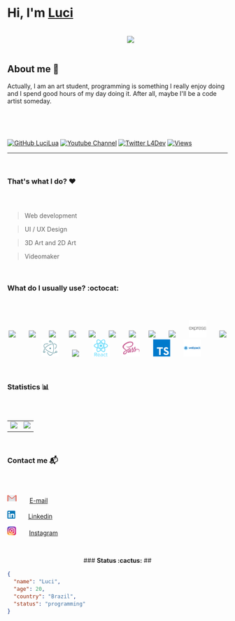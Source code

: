 # **Hi, I'm <a href="https://www.linkedin.com/in/l%C3%BAcia-guelber-837a50185/">Luci</a>**
</br>
<img align='right' src="https://i.pinimg.com/originals/75/8f/1c/758f1cd8cede9c3e4711306fc030f4ce.gif" width="230">

<br/>
<br/>

## **About me** 👋
<p align="left">
Actually, I am an art student, programming is something I really enjoy doing and I spend good hours of my day doing it. After all, maybe I'll be a code artist someday.

</p>
<br/>
<br/>
<br/>

[![GitHub LuciLua](https://img.shields.io/github/followers/LuciLua?label=follow&style=social)](https://github.com/LuciLua) [![Youtube Channel](https://img.shields.io/youtube/channel/subscribers/UCIbJuoAAdTP9rClO7mK-aVg?color=00cc00)](https://www.youtube.com/channel/UCIbJuoAAdTP9rClO7mK-aVg) [![Twitter L4Dev](https://img.shields.io/twitter/follow/L4dev)](https://twitter.com/L4dev) [![Views](https://komarev.com/ghpvc/?username=LuciLua&label=Profile+views&color=lightgrey&style=flat)](https://github.com/LuciLua)

<hr/>

<br>

### <b>That's what I do?</b> :hearts:
##

<br>

>  Web development 

>  UI / UX Design 

> 3D Art and 2D Art 

> Videomaker


<br>

### <b>What do I usually use?</b> :octocat:
##

<p align="center">
<br><br>
<code><img  height="40px" src="https://camo.githubusercontent.com/57f528d363944ba0c4151826973ce5dda859c2f9e9ada8798e22c677c180ead4/68747470733a2f2f696d672e69636f6e73382e636f6d2f666c75656e742f3234302f3030303030302f76697375616c2d73747564696f2d636f64652d323031392e706e67"/></code>ﾠﾠ
<code><img  height="40px" src="https://camo.githubusercontent.com/937d189e89eebf19ca83d796f68380657645f49a05c9ef6fbc00020ff7ab32f9/68747470733a2f2f696d672e69636f6e73382e636f6d2f636f6c6f722f3234302f3030303030302f68746d6c2d352e706e67"/></code>ﾠﾠ
<code><img href="https://www.w3schools.com/css/" height="40px" src="https://camo.githubusercontent.com/7131f4436c32be236b582de559e96e8bc298c85f54006f02696b054c5930b2b4/68747470733a2f2f696d672e69636f6e73382e636f6d2f636f6c6f722f3234302f3030303030302f637373332e706e67"/></code>ﾠﾠ
<code><img  height="40px" src="https://camo.githubusercontent.com/30223dd4dad432d13a8b95ce5cb7ea20825858f8ebce349e6945f931ced4e1bf/68747470733a2f2f696d672e69636f6e73382e636f6d2f636f6c6f722f3234302f3030303030302f6a6176617363726970742e706e67"/></code>ﾠﾠ
<code><img  height="40px" src="https://camo.githubusercontent.com/0fdac9571fe0749b0982007f44a8c09992014ea1d3736a960fc0f5b24391619f/68747470733a2f2f696d672e69636f6e73382e636f6d2f636f6c6f722f3234302f3030303030302f747970657363726970742e706e67"/></code>ﾠﾠ
<code><img  height="40px" src="https://camo.githubusercontent.com/fea5acac7226ad7d4cb97b7ddc9bca876c546e4c969d4125b76098e401cc4203/68747470733a2f2f696d672e69636f6e73382e636f6d2f636f6c6f722f3234302f3030303030302f707974686f6e2e706e67"/></code>ﾠﾠ
<code><img  height="40px" src="https://camo.githubusercontent.com/db5248fc3425ae9af90ab77b209d96f858fc8dfab4dc3ba71532a64b2e7f38f6/68747470733a2f2f696d672e69636f6e73382e636f6d2f636f6c6f722f39362f3030303030302f7562756e74752d2d76312e706e67"/></code>ﾠﾠ
<code><img  height="40px" src="https://camo.githubusercontent.com/87fa402da6f8a5b81d55c7bcf51e6038898ad37cd162aa3927b44f98c68914b7/68747470733a2f2f696d672e69636f6e73382e636f6d2f636f6c6f722f3234302f3030303030302f77696e646f77732d31302e706e67"/></code>ﾠﾠ
<code><img href="https://babeljs.io/" height="40px" src="https://www.vectorlogo.zone/logos/babeljs/babeljs-icon.svg"/></code>ﾠﾠ
<code><img href="https://expressjs.com" height="40px" src="https://raw.githubusercontent.com/devicons/devicon/master/icons/express/express-original-wordmark.svg"/></code>ﾠﾠ
<code><img href="https://www.blender.org/" height="40px" src="https://download.blender.org/branding/community/blender_community_badge_white.svg"/></code>ﾠﾠﾠ
<code><img href="https://www.electronjs.org" height="40px" src="https://raw.githubusercontent.com/devicons/devicon/master/icons/electron/electron-original.svg"/></code>ﾠﾠ
<code><img href="https://www.figma.com/" height="40px" src="https://www.vectorlogo.zone/logos/figma/figma-icon.svg"/></code>ﾠﾠ
<code><img href="https://reactjs.org/" height="40px" src="https://raw.githubusercontent.com/devicons/devicon/master/icons/react/react-original-wordmark.svg"/></code>ﾠﾠ
<code><img href="https://sass-lang.com" height="40px" src="https://raw.githubusercontent.com/devicons/devicon/master/icons/sass/sass-original.svg"/></code>ﾠﾠ
<code><img href="https://www.typescriptlang.org/" height="40px" src="https://raw.githubusercontent.com/devicons/devicon/master/icons/typescript/typescript-original.svg"/></code>ﾠﾠ
<code><img href="https://webpack.js.org" height="40px" src="https://raw.githubusercontent.com/devicons/devicon/d00d0969292a6569d45b06d3f350f463a0107b0d/icons/webpack/webpack-original-wordmark.svg"/></code>ﾠﾠ
</p>
<br>

### <b>Statistics :bar_chart: </b>
##
<br>
<p align="left">
<table>
  <tr>
    <td>
      <img width="300px" src="https://github-readme-stats.vercel.app/api/top-langs/?username=LuciLua&layout=compact&bg_color=DEG,f0f0f0f0,e8e8e8&text_color=2d2d2d&hide_border=false&locale=en&hide_title=true"/>
    </td>
    <td>
      <img width="340px" src="https://github-readme-stats.vercel.app/api?username=LuciLua&bg_color=f0f0f0f0&title_color=f00000&text_color=000000&&hide_border=false&icon_color=ff2222&show_icons=true&include_all_commits=true&hide_title=true" />
    </td>
  </tr>  
</table>
</p>
<br>




### <b>Contact me :mailbox_with_mail:</b>
## 
<br>

<img src="gmail.png" width="21px">ﾠﾠ [E-mail](mailto:luci.lua81@gmail.com)

<img src="ln.png" width="18px">ﾠﾠ [Linkedin](https://www.linkedin.com/in/l%C3%BAcia-guelber-837a50185/)

<img src="insta.png" width="20px"> ﾠﾠ[Instagram](https://www.instagram.com/luci_lua81/)

</hr>
</br>


<p align="center">
### <b>Status :cactus:</b>
## 
</br>
</p>

<p align="center">

```json
{
  "name": "Luci",
  "age": 20,
  "country": "Brazil",
  "status": "programming"
}
```

</p>

</br>
